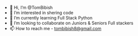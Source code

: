 - 👋 Hi, I’m @TomBibish
- 👀 I’m interested in shering code
- 🌱 I’m currently learning Full Stack Python
- 💞️ I’m looking to collaborate on Juniors & Seniors Full stackers
- 📫 How to reach me - tombibish8@gmail.com

<!---
TomBibish/TomBibish is a ✨ special ✨ repository because its `README.md` (this file) appears on your GitHub profile.
You can click the Preview link to take a look at your changes.
--->
